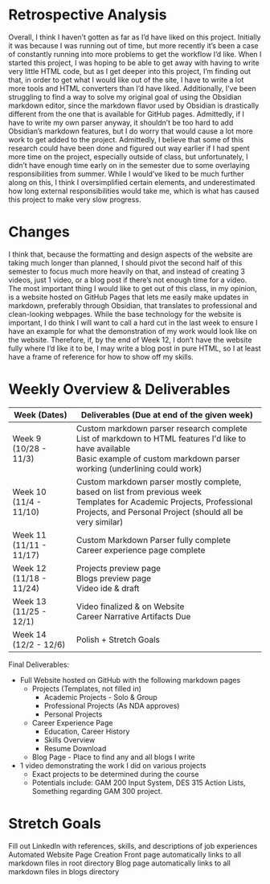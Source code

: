 # Retrospective Analysis
Overall, I think I haven’t gotten as far as I’d have liked on this project. Initially it was because I was running out of time, but more recently it’s been a case of constantly running into more problems to get the workflow I’d like. When I started this project, I was hoping to be able to get away with having to write very little HTML code, but as I get deeper into this project, I’m finding out that, in order to get what I would like out of the site, I have to write a lot more tools and HTML converters than I’d have liked. Additionally, I’ve been struggling to find a way to solve my original goal of using the Obsidian markdown editor, since the markdown flavor used by Obsidian is drastically different from the one that is available for GitHub pages. Admittedly, if I have to write my own parser anyway, it shouldn’t be too hard to add Obsidian’s markdown features, but I do worry that would cause a lot more work to get added to the project. 
Admittedly, I believe that some of this research could have been done and figured out way earlier if I had spent more time on the project, especially outside of class, but unfortunately, I didn’t have enough time early on in the semester due to some overlaying responsibilities from summer. While I would’ve liked to be much further along on this, I think I oversimplified certain elements, and underestimated how long external responsibilities would take me, which is what has caused this project to make very slow progress.

# Changes
I think that, because the formatting and design aspects of the website are taking much longer than planned, I should pivot the second half of this semester to focus much more heavily on that, and instead of creating 3 videos, just 1 video, or a blog post if there’s not enough time for a video. The most important thing I would like to get out of this class, in my opinion, is a website hosted on GitHub Pages that lets me easily make updates in markdown, preferably through Obsidian, that translates to professional and clean-looking webpages. 
While the base technology for the website is important, I do think I will want to call a hard cut in the last week to ensure I have an example for what the demonstration of my work would look like on the website. Therefore, if, by the end of Week 12, I don’t have the website fully where I’d like it to be, I may write a blog post in pure HTML, so I at least have a frame of reference for how to show off my skills.

# Weekly Overview & Deliverables
| Week (Dates)            | Deliverables (Due at end of the given week)                                                                                                                                           |
| ----------------------- | ------------------------------------------------------------------------------------------------------------------------------------------------------------------------------------- |
| Week 9 (10/28 - 11/3)   | Custom markdown parser research complete<br>List of markdown to HTML features I'd like to have available<br>Basic example of custom markdown parser working (underlining could work)  |
| Week 10 (11/4 - 11/10)  | Custom markdown parser mostly complete, based on list from previous week<br>Templates for Academic Projects, Professional Projects, and Personal Project (should all be very similar) |
| Week 11 (11/11 - 11/17) | Custom Markdown Parser fully complete<br>Career experience page complete                                                                                                              |
| Week 12 (11/18 - 11/24) | Projects preview page<br>Blogs preview page<br>Video ide & draft                                                                                                                      |
| Week 13 (11/25 - 12/1)  | Video finalized & on Website<br>Career Narrative Artifacts Due                                                                                                                        |
| Week 14 (12/2 - 12/6)   | Polish + Stretch Goals                                                                                                                                                                |
Final Deliverables:
- Full Website hosted on GitHub with the following markdown pages
	- Projects (Templates, not filled in)
		- Academic Projects - Solo & Group
		- Professional Projects (As NDA approves)
		- Personal Projects
	- Career Experience Page
		- Education, Career History
		- Skills Overview
		- Resume Download
	- Blog Page - Place to find any and all blogs I write
- 1 video demonstrating the work I did on various projects
	- Exact projects to be determined during the course
	- Potentials include: GAM 200 Input System, DES 315 Action Lists, Something regarding GAM 300 project.
# Stretch Goals
Fill out LinkedIn with references, skills, and descriptions of job experiences
Automated Website Page Creation
	Front page automatically links to all markdown files in root directory
	Blog page automatically links to all markdown files in blogs directory

